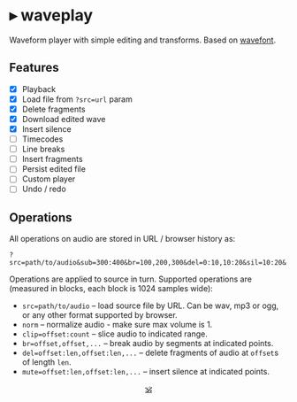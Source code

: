 # ▸ waveplay 

Waveform player with simple editing and transforms.
Based on [wavefont](https://github.com/dy/wavefont).

## Features

* [x] Playback
* [x] Load file from `?src=url` param
* [x] Delete fragments
* [x] Download edited wave
* [x] Insert silence
* [ ] Timecodes
* [ ] Line breaks
* [ ] Insert fragments
* [ ] Persist edited file
* [ ] Custom player
* [ ] Undo / redo

## Operations

All operations on audio are stored in URL / browser history as:

```
?src=path/to/audio&sub=300:400&br=100,200,300&del=0:10,10:20&sil=10:20&...
```

Operations are applied to source in turn.
Supported operations are (measured in blocks, each block is 1024 samples wide):

* `src=path/to/audio` – load source file by URL. Can be wav, mp3 or ogg, or any other format supported by browser.
* `norm` – normalize audio - make sure max volume is 1.
* `clip=offset:count` – slice audio to indicated range.
* `br=offset,offset,...` – break audio by segments at indicated points.
* `del=offset:len,offset:len,...` – delete fragments of audio at `offset`s of length `len`.
* `mute=offset:len,offset:len,...` – insert silence at indicated points.


<p align=center><a href="https://github.com/krishnized/license/">🕉</a></p>
